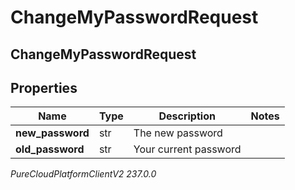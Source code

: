 # ChangeMyPasswordRequest

## ChangeMyPasswordRequest

## Properties

|Name | Type | Description | Notes|
|------------ | ------------- | ------------- | -------------|
| **new_password** | str | The new password | |
| **old_password** | str | Your current password | |



_PureCloudPlatformClientV2 237.0.0_
